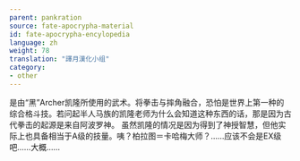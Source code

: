 ```yaml
---
parent: pankration
source: fate-apocrypha-material
id: fate-apocrypha-encylopedia
language: zh
weight: 78
translation: "譯月漢化小组"
category:
- other
---
```


是由“黑”Archer凯隆所使用的武术。将拳击与摔角融合，恐怕是世界上第一种的综合格斗技。若问起半人马族的凯隆老师为什么会知道这种东西的话，那是因为古代拳击的起源是来自阿波罗神。
虽然凯隆的情况是因为得到了神授智慧，但他实际上也具备相当于A级的技量。咦？柏拉图＝卡哈梅大师？……应该不会是EX级吧……大概……

